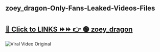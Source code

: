 
 ## zoey_dragon-Only-Fans-Leaked-Videos-Files

# <h2><a href="https://mediaupload.pro?zoey_dragon">🔗 Click to LINKS ⏩⏩ 👉 🟢 zoey_dragon </a></h2>

<a href="https://mediaupload.pro?zoey_dragon" rel="nofollow" data-target="animated-image.originalLink"><img src="https://i.ibb.co.com/xMMVF88/686577567.gif" alt="Viral Video Original" style="max-width: 100%; display: inline-block;" data-target="animated-image.originalImage"></a>